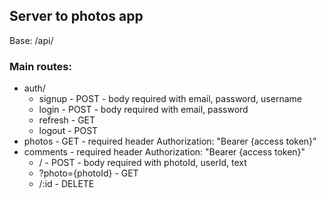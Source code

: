 ## Server to photos app

Base: /api/

### Main routes:
- auth/
  - signup - POST - body required with email, password, username
  - login - POST - body required with email, password
  - refresh - GET
  - logout - POST
- photos - GET - required header Authorization: "Bearer {access token}"
- comments - required header Authorization: "Bearer {access token}"
  - / - POST - body required with photoId, userId, text
  - ?photo={photoId} - GET
  - /:id - DELETE
